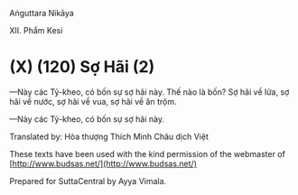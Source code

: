 Aṅguttara Nikāya

XII. Phẩm Kesi

# (X) (120) Sợ Hãi (2)

—Này các Tỷ-kheo, có bốn sự sợ hãi này. Thế nào là bốn? Sợ hãi về lửa, sợ hãi về nước, sợ hãi về vua, sợ hãi về ăn trộm.

—Này các Tỷ-kheo, có bốn sự sợ hãi này.

Translated by: Hòa thượng Thích Minh Châu dịch Việt

These texts have been used with the kind permission of the webmaster of [http://www.budsas.net/](http://www.budsas.net/)

Prepared for SuttaCentral by Ayya Vimala.